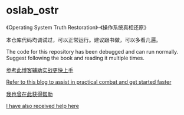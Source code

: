 # oslab_ostr
《Operating System Truth Restoration》-《操作系统真相还原》

本仓库代码均调试过，可以正常运行。建议跟书做，可以多看几遍。

The code for this repository has been debugged and can run normally. Suggest following the book and reading it multiple times.

[参考此博客辅助实战更快上手](https://blog.csdn.net/kanshanxd/category_12322348.html)

[Refer to this blog to assist in practical combat and get started faster](https://blog.csdn.net/kanshanxd/category_12322348.html)

[我也曾在此获得帮助](https://www.kn0sky.com/?p=40)

[I have also received help here](https://www.kn0sky.com/?p=40)